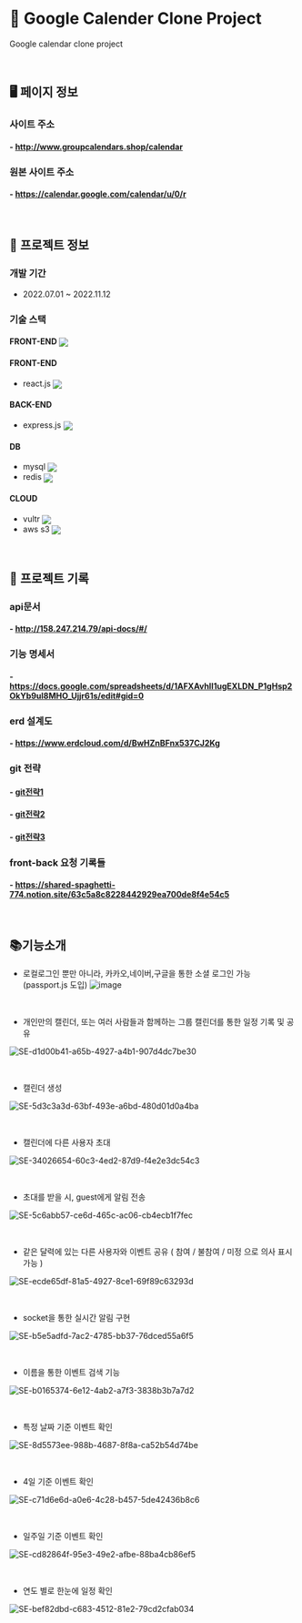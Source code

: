 # 📅 Google Calender Clone Project
Google calendar clone project

<br>

## 🖥 페이지 정보

### 사이트 주소 

#### - http://www.groupcalendars.shop/calendar

### 원본 사이트 주소

#### - https://calendar.google.com/calendar/u/0/r
<br>

## 🧬 프로젝트 정보

### 개발 기간
* 2022.07.01 ~ 2022.11.12

### 기술 스택
#### FRONT-END <img align="center" src="https://img.shields.io/badge/React-41BADB?style=flat-square&logo=react&logoColor=white" />

#### FRONT-END
* react.js <img align="center" src="https://img.shields.io/badge/React-41BADB?style=flat-square&logo=react&logoColor=white" />

#### BACK-END
* express.js <img align="center" src="https://img.shields.io/badge/Express-000000?style=flat-square&logo=express&logoColor=white" />

#### DB
* mysql <img align="center" src="https://img.shields.io/badge/MySQL-4479A1?style=flat-square&logo=mysql&logoColor=white" />
* redis <img align="center" src="https://img.shields.io/badge/Redis-DC382D?style=flat-square&logo=redis&logoColor=white" />

#### CLOUD
* vultr <img align="center" src="https://img.shields.io/badge/Vultr-007BFC?style=flat-square&logo=vultr&logoColor=white" />
* aws s3 <img align="center" src="https://img.shields.io/badge/Amazon S3-569A31?style=flat-square&logo=s3&logoColor=white" />

<br>

## 📝 프로젝트 기록

### api문서

#### - http://158.247.214.79/api-docs/#/

### 기능 명세서

#### - https://docs.google.com/spreadsheets/d/1AFXAvhII1ugEXLDN_P1gHsp2OkYb9ul8MHO_Ujjr61s/edit#gid=0

### erd 설계도

#### - https://www.erdcloud.com/d/BwHZnBFnx537CJ2Kg

### git 전략

#### - [git전략1](https://shared-spaghetti-774.notion.site/Commit-Message-Convention-f0939e3a810b4f21a70f81b50d3c5e6c)

#### - [git전략2](https://shared-spaghetti-774.notion.site/PR-Convention-e76185a9f06341649e31033814b26ee3)

#### - [git전략3](https://www.notion.so/Workflow-47705ebe076949bd95b5b3182e4b7792)

### front-back 요청 기록들

#### - https://shared-spaghetti-774.notion.site/63c5a8c8228442929ea700de8f4e54c5

<br>

## 📚기능소개

* 로컬로그인 뿐만 아니라, 카카오,네이버,구글을 통한 소셜 로그인 가능 (passport.js 도입) 
  ![image](https://user-images.githubusercontent.com/77993709/201359576-f360a970-b875-4633-9aeb-10cd3a1fd8cf.png)

<br>

* 개인만의 캘린더, 또는 여러 사람들과 함께하는 그룹 캘린더를 통한 일정 기록 및 공유

![SE-d1d00b41-a65b-4927-a4b1-907d4dc7be30](https://user-images.githubusercontent.com/77993709/201386922-a2e39354-7401-48c0-b2aa-30a04cc3910b.png)

<br>


- 캘린더 생성

![SE-5d3c3a3d-63bf-493e-a6bd-480d01d0a4ba](https://user-images.githubusercontent.com/77993709/201387593-c8133e2d-9538-4515-9f5b-02e9a7eee7ef.png)

<br>


* 캘린더에 다른 사용자 초대


![SE-34026654-60c3-4ed2-87d9-f4e2e3dc54c3](https://user-images.githubusercontent.com/77993709/201387617-806f4984-c8c9-4b6d-ad1f-19307ca82aea.png)

<br>


* 초대를 받을 시, guest에게 알림 전송

![SE-5c6abb57-ce6d-465c-ac06-cb4ecb1f7fec](https://user-images.githubusercontent.com/77993709/201387635-86373a49-aae0-441a-b214-4da80fc5a3f0.png)


<br>


* 같은 달력에 있는 다른 사용자와 이벤트 공유 ( 참여 / 불참여 / 미정 으로 의사 표시 가능 )

![SE-ecde65df-81a5-4927-8ce1-69f89c63293d](https://user-images.githubusercontent.com/77993709/201387677-4ca7a8cf-f7d5-4c38-8ad6-090b06cc8120.png)

<br>

* socket을 통한 실시간 알림 구현

![SE-b5e5adfd-7ac2-4785-bb37-76dced55a6f5](https://user-images.githubusercontent.com/77993709/201387744-d7fd9e4b-d8ee-4d92-ad30-31997e976861.png)

<br>


* 이름을 통한 이벤트 검색 기능

![SE-b0165374-6e12-4ab2-a7f3-3838b3b7a7d2](https://user-images.githubusercontent.com/77993709/201387797-bdcee5a8-2048-414b-98ab-d0b2b8a9feb5.png)

<br>



* 특정 날짜 기준 이벤트 확인

![SE-8d5573ee-988b-4687-8f8a-ca52b54d74be](https://user-images.githubusercontent.com/77993709/201387810-81b1a3e3-9ee7-4ed2-8a6c-b0b461893472.png)

<br>



* 4일 기준 이벤트 확인

![SE-c71d6e6d-a0e6-4c28-b457-5de42436b8c6](https://user-images.githubusercontent.com/77993709/201387832-869d3f2a-7196-4bcc-ae6a-b9eabf0d70ee.png)

<br>



* 일주일 기준 이벤트 확인

![SE-cd82864f-95e3-49e2-afbe-88ba4cb86ef5](https://user-images.githubusercontent.com/77993709/201387844-5075a051-7ee5-44c1-8a5f-31e0cd2d82aa.png)

<br>


* 연도 별로 한눈에 일정 확인 

![SE-bef82dbd-c683-4512-81e2-79cd2cfab034](https://user-images.githubusercontent.com/77993709/201387863-eab3d3d6-d59b-40c0-81f5-118236779023.png)

